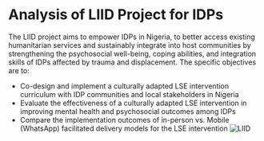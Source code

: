 # Analysis of LIID Project for IDPs
The LIID project aims to empower IDPs in Nigeria, to better access existing humanitarian services and sustainably integrate into host communities by strengthening the psychosocial well-being, coping abilities, and integration skills of IDPs affected by trauma and displacement. The specific objectives are to:
- Co-design and implement a culturally adapted LSE intervention curriculum with IDP communities and local stakeholders in Nigeria
- Evaluate the effectiveness of a culturally adapted LSE intervention in improving mental health and psychosocial outcomes among IDPs
- Compare the implementation outcomes of in-person vs. Mobile (WhatsApp) facilitated delivery models for the LSE intervention
![LIID](https://github.com/user-attachments/assets/cb8eff2b-2848-485a-a862-5e54bd0e67a9)
